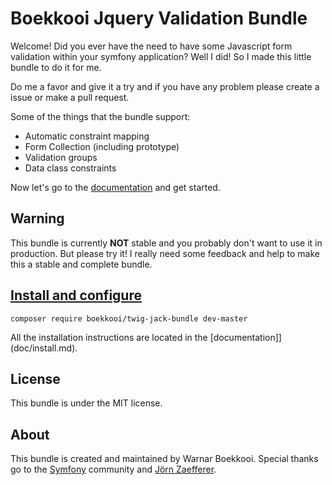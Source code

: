 Boekkooi Jquery Validation Bundle
=============
Welcome! Did you ever have the need to have some Javascript form validation within your symfony application?
Well I did! So I made this little bundle to do it for me.

Do me a favor and give it a try and if you have any problem please create a issue or make a pull request.

Some of the things that the bundle support:
- Automatic constraint mapping
- Form Collection (including prototype)
- Validation groups
- Data class constraints

Now let's go to the [documentation](doc/index.md) and get started.


Warning
-------------
This bundle is currently **NOT** stable and you probably don't want to use it in production.
But please try it! I really need some feedback and help to make this a stable and complete bundle.


[Install and configure](doc/install.md)
-------------
`composer require boekkooi/twig-jack-bundle dev-master`

All the installation instructions are located in the [documentation]](doc/install.md).


License
-------------
This bundle is under the MIT license.


About
-----
This bundle is created and maintained by Warnar Boekkooi.
Special thanks go to the [Symfony](http://symfony.com/) community and [Jörn Zaefferer](http://jqueryvalidation.org/).
